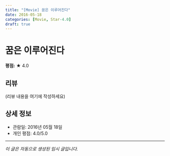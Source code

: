 ```yaml
---
title: "[Movie] 꿈은 이루어진다"
date: 2016-05-18
categories: [Movie, Star-4.0]
draft: true
---
```


# 꿈은 이루어진다

**평점:** ★ 4.0

## 리뷰

(리뷰 내용을 여기에 작성하세요)

## 상세 정보

- 관람일: 2016년 05월 18일
- 개인 평점: 4.0/5.0

---

*이 글은 자동으로 생성된 임시 글입니다.*
